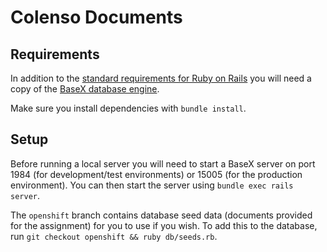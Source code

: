 # Colenso Documents

## Requirements

In addition to the [standard requirements for Ruby on Rails](http://guides.rubyonrails.org/getting_started.html#installing-rails)
you will need a copy of the [BaseX database engine](http://basex.org/).

Make sure you install dependencies with `bundle install`.

## Setup

Before running a local server you will need to start a BaseX server on port 1984 (for development/test environments)
or 15005 (for the production environment). You can then start the server using `bundle exec rails server`.

The `openshift` branch contains database seed data (documents provided for the assignment) for you to use if you wish.
To add this to the database, run `git checkout openshift && ruby db/seeds.rb`.
